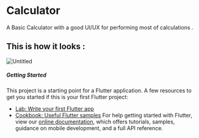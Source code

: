 # Calculator
A Basic Calculator with a good UI/UX for performing most of calculations .

## This is how it looks :
![Untitled](https://user-images.githubusercontent.com/58221273/72204370-f5b45480-349c-11ea-89a7-f9c008d47aa8.png) 



##### Getting Started

This project is a starting point for a Flutter application.
A few resources to get you started if this is your first Flutter project:
- [Lab: Write your first Flutter app](https://flutter.dev/docs/get-started/codelab)
- [Cookbook: Useful Flutter samples](https://flutter.dev/docs/cookbook)
For help getting started with Flutter, view our
[online documentation](https://flutter.dev/docs), which offers tutorials,
samples, guidance on mobile development, and a full API reference.
